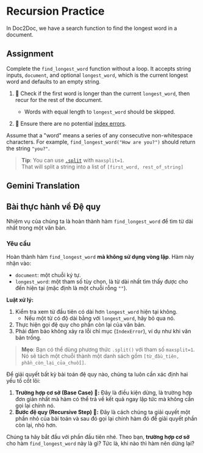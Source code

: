 # Recursion Practice

In Doc2Doc, we have a search function to find the longest word in a document.

## Assignment

Complete the `find_longest_word` function without a loop. It accepts string inputs, `document`, and optional `longest_word`, which is the current longest word and defaults to an empty string.

1.  Check if the first word is longer than the current `longest_word`, then recur for the rest of the document.
   - Words with equal length to `longest_word` should be skipped.

2.  Ensure there are no potential [index errors](https://docs.python.org/3/library/exceptions.html#IndexError).

Assume that a "word" means a series of any consecutive non-whitespace characters. For example, `find_longest_word("How are you?")` should return the string `"you?"`.

> **Tip**: You can use [`.split`](https://docs.python.org/3/library/stdtypes.html#str.split) with `maxsplit=1`.  
> That will split a string into a list of `[first_word, rest_of_string]`

## Gemini Translation

## **Bài thực hành về Đệ quy**

Nhiệm vụ của chúng ta là hoàn thành hàm `find_longest_word` để tìm từ dài nhất trong một văn bản.

### **Yêu cầu**

Hoàn thành hàm `find_longest_word` **mà không sử dụng vòng lặp**. Hàm này nhận vào:
* `document`: một chuỗi ký tự.
* `longest_word`: một tham số tùy chọn, là từ dài nhất tìm thấy được cho đến hiện tại (mặc định là một chuỗi rỗng `""`).

**Luật xử lý:**
1. Kiểm tra xem từ đầu tiên có dài hơn `longest_word` hiện tại không.
   * Nếu một từ có độ dài bằng với `longest_word`, hãy bỏ qua nó.
2. Thực hiện gọi đệ quy cho phần còn lại của văn bản.
3. Phải đảm bảo không xảy ra lỗi chỉ mục (`IndexError`), ví dụ như khi văn bản trống.

> **Mẹo**: Bạn có thể dùng phương thức `.split()` với tham số `maxsplit=1`. Nó sẽ tách một chuỗi thành một danh sách gồm `[từ_đầu_tiên, phần_còn_lại_của_chuỗi]`.

Để giải quyết bất kỳ bài toán đệ quy nào, chúng ta luôn cần xác định hai yếu tố cốt lõi:

1. **Trường hợp cơ sở (Base Case) 🛑:** Đây là điều kiện dừng, là trường hợp đơn giản nhất mà hàm có thể trả về kết quả ngay lập tức mà không cần gọi lại chính nó.
2. **Bước đệ quy (Recursive Step) 🔄:** Đây là cách chúng ta giải quyết một phần nhỏ của bài toán và sau đó gọi lại chính hàm đó để giải quyết phần còn lại, nhỏ hơn.

Chúng ta hãy bắt đầu với phần đầu tiên nhé. Theo bạn, **trường hợp cơ sở** cho hàm `find_longest_word` này là gì? Tức là, khi nào thì hàm nên dừng lại?